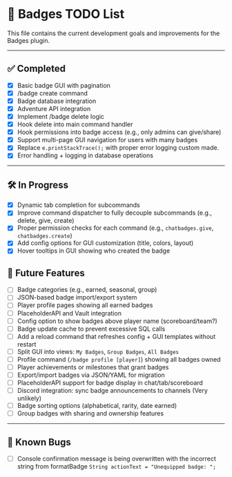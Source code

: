 # 📝 Badges TODO List

This file contains the current development goals and improvements for the Badges plugin.

---

## ✅ Completed
- [x] Basic badge GUI with pagination
- [x] /badge create command
- [x] Badge database integration
- [x] Adventure API integration
- [x] Implement /badge delete logic
- [x] Hook delete into main command handler
- [x] Hook permissions into badge access (e.g., only admins can give/share)
- [x] Support multi-page GUI navigation for users with many badges
- [x] Replace `e.printStackTrace();` with proper error logging custom made.
- [x] Error handling + logging in database operations
---

## 🛠️ In Progress
- [x] Dynamic tab completion for subcommands
- [x] Improve command dispatcher to fully decouple subcommands (e.g., delete, give, create)
- [x] Proper permission checks for each command (e.g., `chatbadges.give`, `chatbadges.create`)
- [x] Add config options for GUI customization (title, colors, layout)
- [x] Hover tooltips in GUI showing who created the badge
## 🧠 Future Features
- [ ] Badge categories (e.g., earned, seasonal, group)
- [ ] JSON-based badge import/export system
- [ ] Player profile pages showing all earned badges
- [ ] PlaceholderAPI and Vault integration
- [ ] Config option to show badges above player name (scoreboard/team?)
- [ ] Badge update cache to prevent excessive SQL calls
- [ ] Add a reload command that refreshes config + GUI templates without restart
- [ ] Split GUI into views: `My Badges`, `Group Badges`, `All Badges`
- [ ] Profile command (`/badge profile [player]`) showing all badges owned
- [ ] Player achievements or milestones that grant badges
- [ ] Export/import badges via JSON/YAML for migration
- [ ] PlaceholderAPI support for badge display in chat/tab/scoreboard
- [ ] Discord integration: sync badge announcements to channels (Very unlikely)
- [ ] Badge sorting options (alphabetical, rarity, date earned)
- [ ] Group badges with sharing and ownership features

---

## 🐞 Known Bugs
- [ ] Console confirmation message is being overwritten with the incorrect string from formatBadge `String actionText = "Unequipped badge: ";`
